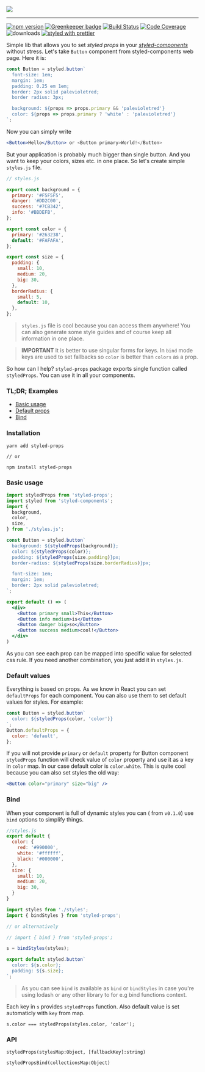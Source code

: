 ![](https://raw.githubusercontent.com/RafalFilipek/styled-props/master/logo.png)

---

[![npm version](https://badge.fury.io/js/styled-props.svg)](https://badge.fury.io/js/styled-props)
[![Greenkeeper badge](https://badges.greenkeeper.io/RafalFilipek/styled-props.svg)](https://greenkeeper.io/)
[![Build Status](https://travis-ci.org/RafalFilipek/styled-props.svg?branch=master)](https://travis-ci.org/RafalFilipek/styled-props)
[![Code Coverage](https://img.shields.io/codecov/c/github/RafalFilipek/styled-props/master.svg)](https://codecov.io/gh/RafalFilipek/styled-props)
![downloads](https://img.shields.io/npm/dm/styled-props.svg)
[![styled with prettier](https://img.shields.io/badge/styled_with-prettier-ff69b4.svg)](https://github.com/prettier/prettier)

Simple lib that allows you to set *styled props* in your [*styled-components*](https://styled-components.com) without stress. Let's take `Button` component from styled-components web page. Here it is:

```jsx
const Button = styled.button`
  font-size: 1em;
  margin: 1em;
  padding: 0.25 em 1em;
  border: 2px solid palevioletred;
  border radius: 3px;

  background: ${props => props.primary && 'palevioletred'}
  color: ${props => props.primary ? 'white' : 'palevioletred'}
`;
```

Now you can simply write

```jsx
<Button>Hello</Button> or <Button primary>World!</Button>
```

But your application is probably much bigger than single button. And you want to keep your colors, sizes etc. in one place. So let's create simple `styles.js` file.

```js
// styles.js

export const background = {
  primary: '#F5F5F5',
  danger: '#DD2C00',
  success: '#7CB342',
  info: '#BBDEFB',
};

export const color = {
  primary: '#263238',
  default: '#FAFAFA',
};

export const size = {
  padding: {
    small: 10,
    medium: 20,
    big: 30,
  },
  borderRadius: {
    small: 5,
    default: 10,
  },
};
```

> `styles.js` file is cool because you can access them anywhere! You can also generate some style guides and of course keep all information in one place.

> **IMPORTANT** It is better to use singular forms for keys. In `bind` mode keys are used to set fallbacks so `color` is better than `colors` as a prop.

So how can I help? `styled-props` package exports single function called `styledProps`. You can use it in all your components.

### TL;DR; Examples

 - [Basic usage](https://codesandbox.io/s/n5X21gBYR)
 - [Default props](https://codesandbox.io/s/2k6VL6wgz)
 - [Bind](https://codesandbox.io/s/gJxQvB1Bk)


### Installation

```
yarn add styled-props

// or

npm install styled-props
```

### Basic usage

```jsx
import styledProps from 'styled-props';
import styled from 'styled-components';
import {
  background,
  color,
  size,
} from './styles.js';

const Button = styled.button`
  background: ${styledProps(background)};
  color: ${styledProps(color)};
  padding: ${styledProps(size.padding)}px;
  border-radius: ${styledProps(size.borderRadius)}px;

  font-size: 1em;
  margin: 1em;
  border: 2px solid palevioletred;
`;

export default () => (
  <div>
    <Button primary small>This</Button>
    <Button info medium>is</Button>
    <Button danger big>so</Button>
    <Button success medium>cool!</Button>
  </div>
)
```

As you can see each prop can be mapped into specific value for selected css rule. If you need another combination, you just add it in `styles.js`.

### Default values

Everything is based on props. As we know in React you can set `defaultProps` for each component. You can also use them to set default values for styles. For example:

```jsx
const Button = styled.button`
  color: ${styledProps(color, 'color')}
`;
Button.defaultProps = {
  color: 'default',
};
```

If you will not provide `primary` or `default` property for Button component `styledProps` function will check value of `color` property and use it as a key in `color` map. In our case default color is `color.white`. This is quite cool because you can also set styles the old way:

```jsx
<Button color="primary" size="big" />
```

### Bind

When your component is full of dynamic styles you can ( from `v0.1.0`) use `bind` options to simplify things.

```js
//styles.js
export default {
  color: {
    red: '#990000',
    white: '#ffffff',
    black: '#000000',
  },
  size: {
    small: 10,
    medium: 20,
    big: 30,
  }
}
```

```jsx
import styles from './styles';
import { bindStyles } from 'styled-props';

// or alternatively

// import { bind } from 'styled-props';

s = bindStyles(styles);

export default styled.button`
  color: ${s.color};
  padding: ${s.size};
`;
```

> As you can see `bind` is available as `bind` or `bindStyles` in case you're using lodash or any other library to for e.g bind functions context.

Each key in `s` provides `styledProps` function. Also default value is set automaticly with `key` from map.

```
s.color === styledProps(styles.color, 'color');
```

### API

```
styledProps(stylesMap:Object, [fallbackKey]:string)

styledPropsBind(collectionsMap:Object)
```
